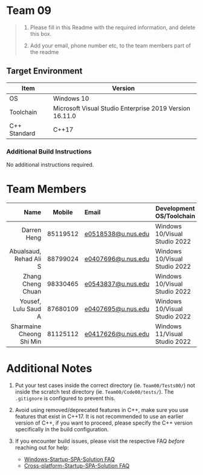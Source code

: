 # Team 09

> 1. Please fill in this Readme with the required information, and delete this box.
> 
> 1. Add your email, phone number etc, to the team members part of the readme

## Target Environment

Item | Version
-|-
OS | Windows 10
Toolchain | Microsoft Visual Studio Enterprise 2019 Version 16.11.0
C++ Standard | C++17

### Additional Build Instructions

No additional instructions required.

# Team Members

Name | Mobile | Email | Development OS/Toolchain
-:|:-:|:-|-|
Darren Heng | 85119512 | e0518538@u.nus.edu | Windows 10/Visual Studio 2022
Abualsaud, Rehad Ali S | 88799024 | e0407696@u.nus.edu | Windows 10/Visual Studio 2022
Zhang Cheng Chuan | 98330465 | e0543837@u.nus.edu | Windows 10/Visual Studio 2022
Yousef, Lulu Saud A | 87680109 | e0407695@u.nus.edu | Windows 10/Visual Studio 2022
Sharmaine Cheong Shi Min | 81125112 | e0417626@u.nus.edu | Windows 11/Visual Studio 2022

# Additional Notes
1. Put your test cases inside the correct directory (ie. `Team00/Tests00/`) not inside the scratch test directory (ie. `Team00/Code00/tests/`). The `.gitignore` is configured to prevent this.

1. Avoid using removed/deprecated features in C++, make sure you use features that exist in C++17. It is not recommended to use an earlier version of C++, if you want to proceed, please specify the C++ version specifically in the build configuration.

1. If you encounter build issues, please visit the respective FAQ *before* reaching out for help:
     - [Windows-Startup-SPA-Solution FAQ](https://github.com/nus-cs3203/project-wiki/wiki/Windows-Startup-SPA-Solution#faq)
     - [Cross-platform-Startup-SPA-Solution FAQ](https://github.com/nus-cs3203/project-wiki/wiki/Cross-platform-Startup-SPA-Solution#faq)
